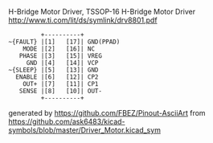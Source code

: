 H-Bridge Motor Driver, TSSOP-16
H-Bridge Motor Driver
http://www.ti.com/lit/ds/symlink/drv8801.pdf


	         +----------+
	~{FAULT} |[1]   [17]| GND(PPAD)
	    MODE |[2]   [16]| NC
	   PHASE |[3]   [15]| VREG
	     GND |[4]   [14]| VCP
	~{SLEEP} |[5]   [13]| GND
	  ENABLE |[6]   [12]| CP2
	    OUT+ |[7]   [11]| CP1
	   SENSE |[8]   [10]| OUT-
	         +----------+


generated by https://github.com/FBEZ/Pinout-AsciiArt from https://github.com/ask6483/kicad-symbols/blob/master/Driver_Motor.kicad_sym